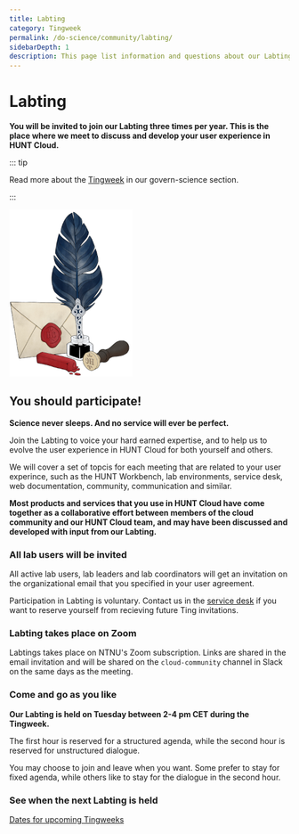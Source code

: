 ```yaml
---
title: Labting
category: Tingweek
permalink: /do-science/community/labting/
sidebarDepth: 1
description: This page list information and questions about our Labting.
---
```


# Labting

**You will be invited to join our Labting three times per year. This is the place where we meet to discuss and develop your user experience in HUNT Cloud.** 

::: tip

Read more about the [Tingweek](/govern-science/tingweek/) in our govern-science section. 

:::

!["Old feather pen and letter seal."](./images/hunt-cloud-writing-tools.png)


## You should participate! 

**Science never sleeps. And no service will ever be perfect.** 

Join the Labting to voice your hard earned expertise, and to help us to evolve the user experience in HUNT Cloud for both yourself and others.

We will cover a set of topcis for each meeting that are related to your user experince, such as the HUNT Workbench, lab environments, service desk, web documentation, community, communication and similar.

**Most products and services that you use in HUNT Cloud have come together as a collaborative effort between members of the cloud community and our HUNT Cloud team, and may have been discussed and developed with input from our Labting.**

### All lab users will be invited

All active lab users, lab leaders and lab coordinators will get an invitation on the organizational email that you specified in your user agreement.

Participation in Labting is voluntary. Contact us in the [service desk](/do-science/service-desk/#general-service-request) if you want to reserve yourself from recieving future Ting invitations.

### Labting takes place on Zoom

Labtings takes place on NTNU's Zoom subscription. Links are shared in the email invitation and will be shared on the `cloud-community` channel in Slack on the same days as the meeting. 

### Come and go as you like

**Our Labting is held on Tuesday between 2-4 pm CET during the Tingweek.** 

The first hour is reserved for a structured agenda, while the second hour is reserved for unstructured dialogue. 

You may choose to join and leave when you want. Some prefer to stay for fixed agenda, while others like to stay for the dialogue in the second hour.

### See when the next Labting is held

[Dates for upcoming Tingweeks](http://localhost:8080/govern-science/tingweek/dates/)


